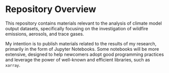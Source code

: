 # Repository Overview

This repository contains materials relevant to the analysis of climate model output datasets, specifically focusing on the investigation of wildfire emissions, aerosols, and trace gases.

My intention is to publish materials related to the results of my research, primarily in the form of Jupyter Notebooks. Some notebooks will be more extensive, designed to help newcomers adopt good programming practices and leverage the power of well-known and efficient libraries, such as `xarray`.
